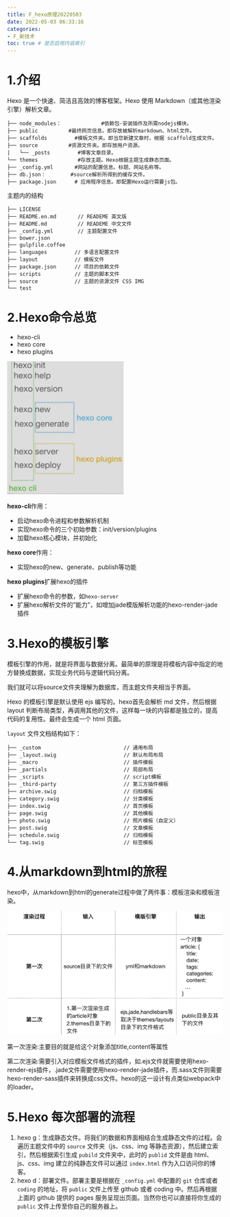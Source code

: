 ```yaml
---
title: F_hexo原理20220503
date: 2022-05-03 06:33:16
categories:
- F_新技术
toc: true # 是否启用内容索引
---
```


# 1.介绍

Hexo 是一个快速、简洁且高效的博客框架。Hexo 使用 Markdown（或其他渲染引擎）解析文章。

```
├── node_modules：             #依赖包-安装插件及所需nodejs模块。
├── public          #最终网页信息。即存放被解析markdown、html文件。
├── scaffolds         #模板文件夹。即当您新建文章时，根据 scaffold生成文件。
├── source          #资源文件夹。即存放用户资源。
|   └── _posts         #博客文章目录。
└── themes             #存放主题。Hexo根据主题生成静态页面。
├── _config.yml       #网站的配置信息。标题、网站名称等。
├── db.json：        #source解析所得到的缓存文件。
├── package.json      # 应用程序信息。即配置Hexo运行需要js包。
```

主题内的结构

```
├── LICENSE
├── README.en.md       // READEME 英文版
├── README.md          // READEME 中文文件
├── _config.yml        // 主题配置文件
├── bower.json
├── gulpfile.coffee
├── languages         // 多语言配置文件
├── layout            // 模板文件
├── package.json      // 项目的依赖文件
├── scripts           // 主题的脚本文件
├── source            // 主题的资源文件 CSS IMG
└── test
```

# 2.Hexo命令总览

- hexo-cli
- hexo core
- hexo plugins

<img src="/img/image-20220503153102827.png" alt="image-20220503153102827" style="zoom:67%;" />

**hexo-cli**作用：

- 启动hexo命令进程和参数解析机制
- 实现hexo命令的三个初始参数：init/version/plugins
- 加载hexo核心模块，并初始化

**hexo core**作用：

- 实现hexo的new、generate、publish等功能

**hexo plugins**扩展hexo的插件

- 扩展hexo命令的参数，如`hexo-server`
- 扩展hexo解析文件的”能力”，如增加jade模版解析功能的hexo-render-jade插件

# 3.Hexo的模板引擎

模板引擎的作用，就是将界面与数据分离。最简单的原理是将模板内容中指定的地方替换成数据，实现业务代码与逻辑代码分离。

我们就可以将source文件夹理解为数据库，而主题文件夹相当于界面。

Hexo 的模板引擎是默认使用 ejs 编写的。hexo首先会解析 md 文件，然后根据 layout 判断布局类型，再调用其他的文件，这样每一块的内容都是独立的，提高代码的复用性。最终会生成一个 html 页面。

`layout` 文件文档结构如下：

```
├── _custom                           // 通用布局
├── _layout.swig                      // 默认布局布局
├── _macro                            // 插件模板
├── _partials                         // 局部布局
├── _scripts                          // script模板
├── _third-party                      // 第三方插件模板
├── archive.swig                      // 归档模板
├── category.swig                     // 分类模板
├── index.swig                        // 首页模板
├── page.swig                         // 其他模板
├── photo.swig                        // 照片模板（自定义）
├── post.swig                         // 文章模板
├── schedule.swig                     // 归档模板
└── tag.swig                          // 标签模板
```



# 4.从markdown到html的旅程

hexo中，从markdown到html的generate过程中做了两件事：模板渲染和模板渲染。

<img src="/img/image-20220503154055374.png" alt="image-20220503154055374" style="zoom:67%;" />

第一次渲染:主要目的就是给这个对象添加title,content等属性

第二次渲染:需要引入对应模板文件格式的插件，如.ejs文件就需要使用hexo-render-ejs插件，.jade文件需要使用hexo-render-jade插件，而.sass文件则需要hexo-render-sass插件来转换成css文件。hexo的这一设计有点类似webpack中的loader。

# 5.Hexo 每次部署的流程

1. hexo g：生成静态文件。将我们的数据和界面相结合生成静态文件的过程。会遍历主题文件中的 `source` 文件夹（js、css、img 等静态资源），然后建立索引，然后根据索引生成 `pubild` 文件夹中，此时的 `publid` 文件是由 html、 js、css、img 建立的纯静态文件可以通过 `index.html` 作为入口访问你的博客。
2. hexo d：部署文件。部署主要是根据在 `_config.yml` 中配置的 `git` 仓库或者 `coding` 的地址，将 `public` 文件上传至 github 或者 coding 中。然后再根据上面的 github 提供的 pages 服务呈现出页面。当然你也可以直接将你生成的 `public` 文件上传至你自己的服务器上。

